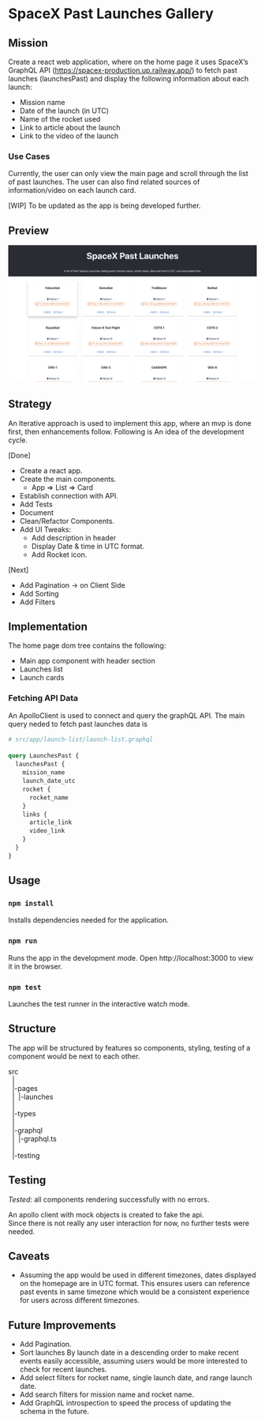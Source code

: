# SpaceX Past Launches Gallery

## Mission

Create a react web application, where on the home page it uses SpaceX’s GraphQL API (https://spacex-production.up.railway.app/) to fetch past launches (launchesPast) and display the following information about each launch:

- Mission name
- Date of the launch (in UTC)
- Name of the rocket used
- Link to article about the launch
- Link to the video of the launch

### Use Cases

Currently, the user can only view the main page and scroll through the list of past launches. The user can also find related sources of information/video on each launch card.

[WIP] To be updated as the app is being developed further.

## Preview

![Home Page](./Assets/screenshots/mainPage.png)

## Strategy

An Iterative approach is used to implement this app, where an mvp is done first, then enhancements follow. Following is An idea of the development cycle.

[Done]

- Create a react app.
- Create the main components.
  - App => List => Card
- Establish connection with API.
- Add Tests
- Document
- Clean/Refactor Components.
- Add UI Tweaks:
  - Add description in header
  - Display Date & time in UTC format.
  - Add Rocket icon.

[Next]

- Add Pagination -> on Client Side
- Add Sorting
- Add Filters

## Implementation

The home page dom tree contains the following:

- Main app component with header section
- Launches list
- Launch cards

### Fetching API Data

An ApolloClient is used to connect and query the graphQL API. The main query neded to fetch past launches data is

```graphql
# src/app/launch-list/launch-list.graphql

query LaunchesPast {
  launchesPast {
    mission_name
    launch_date_utc
    rocket {
      rocket_name
    }
    links {
      article_link
      video_link
    }
  }
}
```

## Usage

### `npm install`

Installs dependencies needed for the application.

### `npm run`

Runs the app in the development mode.
Open http://localhost:3000 to view it in the browser.

### `npm test`

Launches the test runner in the interactive watch mode.

## Structure

The app will be structured by features so components, styling, testing of a component would be next to each other.

src  
&nbsp; |    
&nbsp; |-pages  
&nbsp; |&nbsp; |-launches  
&nbsp; |  
&nbsp; |-types  
&nbsp; |  
&nbsp; |-graphql  
&nbsp; |&nbsp; |-graphql.ts  
&nbsp; |  
&nbsp; |-testing  

## Testing

_Tested:_ all components rendering successfully with no errors.

An apollo client with mock objects is created to fake the api.  
Since there is not really any user interaction for now, no further tests were needed.

## Caveats

- Assuming the app would be used in different timezones, dates displayed on the homepage are in UTC format. This ensures users can reference past events in same timezone which would be a consistent experience for users across different timezones.

## Future Improvements

- Add Pagination.
- Sort launches By launch date in a descending order to make recent events easily accessible, assuming users would be more interested to check for recent launches.
- Add select filters for rocket name, single launch date, and range launch date.
- Add search filters for mission name and rocket name.
- Add GraphQL introspection to speed the process of updating the schema in the future.
